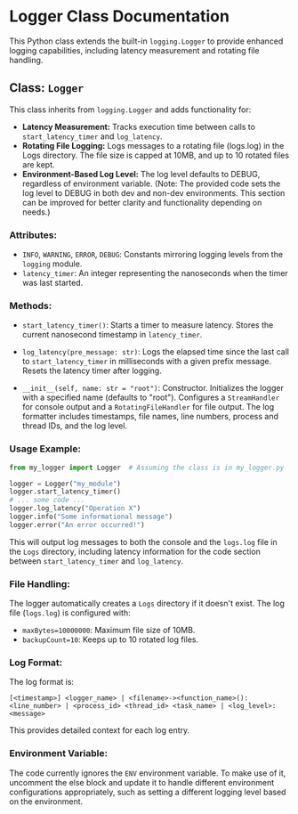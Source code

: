# Logger Class Documentation

This Python class extends the built-in `logging.Logger` to provide enhanced logging capabilities, including latency measurement and rotating file handling.

## Class: `Logger`

This class inherits from `logging.Logger` and adds functionality for:

*   **Latency Measurement:**  Tracks execution time between calls to `start_latency_timer` and `log_latency`.
*   **Rotating File Logging:** Logs messages to a rotating file (logs.log) in the Logs directory.  The file size is capped at 10MB, and up to 10 rotated files are kept.
*   **Environment-Based Log Level:**  The log level defaults to DEBUG, regardless of environment variable.  (Note: The provided code sets the log level to DEBUG in both dev and non-dev environments. This section can be improved for better clarity and functionality depending on needs.)

### Attributes:

*   `INFO`, `WARNING`, `ERROR`, `DEBUG`: Constants mirroring logging levels from the `logging` module.
*   `latency_timer`: An integer representing the nanoseconds when the timer was last started.


### Methods:

*   `start_latency_timer()`: Starts a timer to measure latency.  Stores the current nanosecond timestamp in `latency_timer`.

*   `log_latency(pre_message: str)`: Logs the elapsed time since the last call to `start_latency_timer` in milliseconds with a given prefix message.  Resets the latency timer after logging.

*   `__init__(self, name: str = "root")`: Constructor.  Initializes the logger with a specified name (defaults to "root"). Configures a `StreamHandler` for console output and a `RotatingFileHandler` for file output.  The log formatter includes timestamps, file names, line numbers, process and thread IDs, and the log level.

### Usage Example:

```python
from my_logger import Logger  # Assuming the class is in my_logger.py

logger = Logger("my_module")
logger.start_latency_timer()
# ... some code ...
logger.log_latency("Operation X")
logger.info("Some informational message")
logger.error("An error occurred!")

```

This will output log messages to both the console and the `logs.log` file in the `Logs` directory, including latency information for the code section between `start_latency_timer` and `log_latency`.


### File Handling:

The logger automatically creates a `Logs` directory if it doesn't exist.  The log file (`logs.log`) is configured with:

*   `maxBytes=10000000`: Maximum file size of 10MB.
*   `backupCount=10`: Keeps up to 10 rotated log files.


### Log Format:

The log format is:

`[<timestamp>] <logger_name> | <filename>-><function_name>():<line_number> | <process_id> <thread_id> <task_name> | <log_level>: <message>`


This provides detailed context for each log entry.


### Environment Variable:

The code currently ignores the `ENV` environment variable.  To make use of it, uncomment the else block and update it to handle different environment configurations appropriately, such as setting a different logging level based on the environment.

